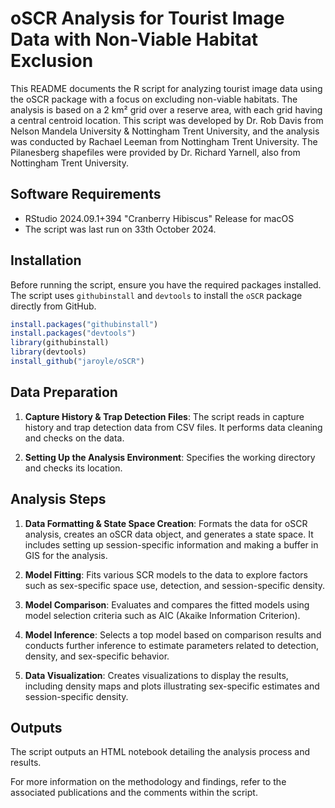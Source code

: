 
# oSCR Analysis for Tourist Image Data with Non-Viable Habitat Exclusion

This README documents the R script for analyzing tourist image data using the oSCR package with a focus on excluding non-viable habitats. The analysis is based on a 2 km² grid over a reserve area, with each grid having a central centroid location. This script was developed by Dr. Rob Davis from Nelson Mandela University & Nottingham Trent University, and the analysis was conducted by Rachael Leeman from Nottingham Trent University. The Pilanesberg shapefiles were provided by Dr. Richard Yarnell, also from Nottingham Trent University.

## Software Requirements
- RStudio 2024.09.1+394 "Cranberry Hibiscus" Release for macOS
- The script was last run on 33th October 2024.

## Installation
Before running the script, ensure you have the required packages installed. The script uses `githubinstall` and `devtools` to install the `oSCR` package directly from GitHub.

```r
install.packages("githubinstall")
install.packages("devtools")
library(githubinstall)
library(devtools)
install_github("jaroyle/oSCR")
```

## Data Preparation
1. **Capture History & Trap Detection Files**: The script reads in capture history and trap detection data from CSV files. It performs data cleaning and checks on the data.

2. **Setting Up the Analysis Environment**: Specifies the working directory and checks its location.

## Analysis Steps
1. **Data Formatting & State Space Creation**: Formats the data for oSCR analysis, creates an oSCR data object, and generates a state space. It includes setting up session-specific information and making a buffer in GIS for the analysis.

2. **Model Fitting**: Fits various SCR models to the data to explore factors such as sex-specific space use, detection, and session-specific density.

3. **Model Comparison**: Evaluates and compares the fitted models using model selection criteria such as AIC (Akaike Information Criterion).

4. **Model Inference**: Selects a top model based on comparison results and conducts further inference to estimate parameters related to detection, density, and sex-specific behavior.

5. **Data Visualization**: Creates visualizations to display the results, including density maps and plots illustrating sex-specific estimates and session-specific density.

## Outputs
The script outputs an HTML notebook detailing the analysis process and results.

For more information on the methodology and findings, refer to the associated publications and the comments within the script.
